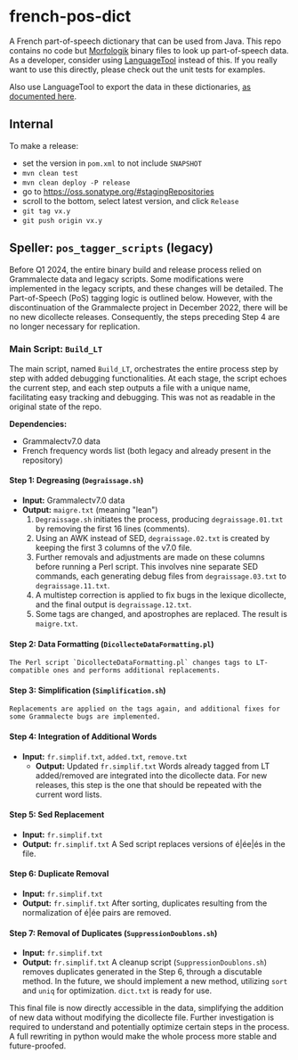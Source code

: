 french-pos-dict
===============

A French part-of-speech dictionary that can be used from Java. This repo contains no code
but [Morfologik](https://github.com/morfologik/) binary files to look up part-of-speech data.
As a developer, consider using [LanguageTool](https://github.com/languagetool-org) instead
of this. If you really want to use this directly, please check out the unit tests for examples.

Also use LanguageTool to export the data in these dictionaries, [as documented here](https://dev.languagetool.org/developing-a-tagger-dictionary#exporting-the-data).

## Internal

To make a release:

* set the version in `pom.xml` to not include `SNAPSHOT`
* `mvn clean test`
* `mvn clean deploy -P release`
* go to https://oss.sonatype.org/#stagingRepositories
* scroll to the bottom, select latest version, and click `Release`
* `git tag vx.y`
* `git push origin vx.y`

## Speller: `pos_tagger_scripts` (legacy)
Before Q1 2024, the entire binary build and release process relied on Grammalecte data and legacy scripts.
Some modifications were implemented in the legacy scripts, and these changes will be detailed.
The Part-of-Speech (PoS) tagging logic is outlined below. 
However, with the discontinuation of the Grammalecte project in December 2022, there will be no new dicollecte releases. 
Consequently, the steps preceding Step 4 are no longer necessary for replication.

### Main Script: `Build_LT`
The main script, named `Build_LT`, orchestrates the entire process step by step with added debugging functionalities. At each stage, the script echoes the current step, and each step outputs a file with a unique name, facilitating easy tracking and debugging. This was not as readable in the original state of the repo.


**Dependencies:**
- Grammalectv7.0 data
- French frequency words list (both legacy and already present in the repository)
#### Step 1: Degreasing (`Degraissage.sh`)
- **Input:** Grammalectv7.0 data
- **Output:** `maigre.txt` (meaning "lean")
    1. `Degraissage.sh` initiates the process, producing `degraissage.01.txt` by removing the first 16 lines (comments).
    2. Using an AWK instead of SED, `degraissage.02.txt` is created by keeping the first 3 columns of the v7.0 file.
    3. Further removals and adjustments are made on these columns before running a Perl script. This involves nine separate SED commands, each generating debug files from `degraissage.03.txt` to `degraissage.11.txt`.
    4. A multistep correction is applied to fix bugs in the lexique dicollecte, and the final output is `degraissage.12.txt`.
    5. Some tags are changed, and apostrophes are replaced. The result is `maigre.txt`.
#### Step 2: Data Formatting (`DicollecteDataFormatting.pl`)
    The Perl script `DicollecteDataFormatting.pl` changes tags to LT-compatible ones and performs additional replacements.
#### Step 3: Simplification (`Simplification.sh`)
    Replacements are applied on the tags again, and additional fixes for some Grammalecte bugs are implemented.
#### Step 4: Integration of Additional Words
- **Input:** `fr.simplif.txt`, `added.txt`, `remove.txt`
  - **Output:** Updated `fr.simplif.txt`
      Words already tagged from LT added/removed are integrated into the dicollecte data. 
  For new releases, this step is the one that should be repeated with the current word lists.
#### Step 5: Sed Replacement
- **Input:** `fr.simplif.txt`
- **Output:** `fr.simplif.txt`
    A Sed script replaces versions of é|ée|és in the file.
#### Step 6: Duplicate Removal
- **Input:** `fr.simplif.txt`
- **Output:** `fr.simplif.txt`
    After sorting, duplicates resulting from the normalization of é|ée pairs are removed.
#### Step 7: Removal of Duplicates (`SuppressionDoublons.sh`)
- **Input:** `fr.simplif.txt`
- **Output:** `fr.simplif.txt`
    A cleanup script (`SuppressionDoublons.sh`) removes duplicates generated in the Step 6, through a discutable method. In the future, we should implement a new method, utilizing `sort` and `uniq` for optimization.
 `dict.txt` is ready for use. 

This final file is now directly accessible in the data, simplifying the addition of new data without modifying the dicollecte file. 
Further investigation is required to understand and potentially optimize certain steps in the process. 
A full rewriting in python would make the whole process more stable and future-proofed.

